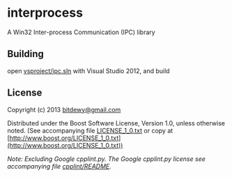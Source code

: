 interprocess
============

A Win32 Inter-process Communication (IPC) library

Building
-----------------------
open [vsproject/ipc.sln](vsproject/ipc.sln) with Visual Studio 2012, and build 

License
-----------------------
Copyright (c) 2013 bitdewy@gmail.com

Distributed under the Boost Software License, Version 1.0, unless otherwise noted.
(See accompanying file [LICENSE_1_0.txt](LICENSE_1_0.txt) or copy at [http://www.boost.org/LICENSE_1_0.txt](http://www.boost.org/LICENSE_1_0.txt))

*Note: Excluding Google cpplint.py. The Google cpplint.py license see accompanying file [cpplint/README](cpplint/README).*
